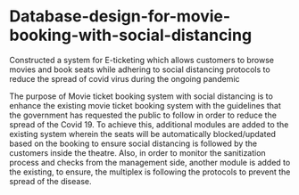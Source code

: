 # Database-design-for-movie-booking-with-social-distancing

Constructed a system for E-ticketing which allows customers to browse movies and book seats while adhering to social distancing protocols to reduce the spread of covid virus during the ongoing pandemic

The purpose of Movie ticket booking system with social distancing is to enhance the existing movie ticket booking system with the guidelines that the government has requested the public to follow in order to reduce the spread of the Covid 19. To achieve this, additional modules are added to the existing system wherein the seats will be automatically blocked/updated based on the booking to ensure social distancing is followed by the customers inside the theatre. Also, in order to monitor the sanitization process and checks from the management side, another module is added to the existing, to ensure, the multiplex is following the protocols to prevent the spread of the disease. 

